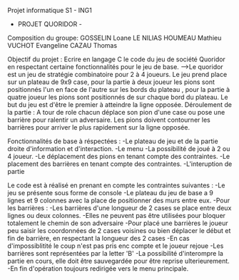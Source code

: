Projet informatique S1 - ING1
- PROJET QUORIDOR -

Composition du groupe:
GOSSELIN Loane
LE NILIAS HOUMEAU Mathieu
VUCHOT Evangeline
CAZAU Thomas

Objectif du projet :
Ecrire en langage C le code du jeu de société Quoridor en respectant certaine fonctionnalités pour le jeu de base.
-->Le quoridor est un jeu de stratégie combinatoire pour 2 à 4 joueurs.
   Le jeu prend place sur un plateau de 9x9 case, pour la partie à deux joueur les pions sont positionnés l'un en face de l'autre sur les bords du 
   plateau , pour la partie à quatre joueur les pions sont positionnés de sur chaque bord du plateau.
   Le but du jeu est d'être le premier à atteindre la ligne opposée.
   Déroulement de la partie : A tour de role chacun déplace son pion d'une case ou pose une barrière pour ralentir un adversaire.
   Les pions doivent contourner les barrières pour arriver le plus rapidement sur la ligne opposée.

Fonctionnalités de base à réspectées :
-Le plateau de jeu et de la partie droite d'information et d'interaction.
-Le menu 
-La possibilité de joué à 2 ou 4 joueur.
-Le déplacement des pions en tenant compte des contraintes.
-Le placement des barrières en tenant compte des contraintes.
-L'interuption de partie 

Le code est à réalisé en prenant en compte les contraintes suivantes :
-Le jeu se présente sous forme de console
-Le plateau du jeu de base a 9 lignes et 9 colonnes avec la place de positionner des murs entre eux.
-Pour les barrières :
      -Les barrières d'une longueur de 2 cases se place entre deux lignes ou deux 
      colonnes. 
      -Elles ne peuvent pas être utilisées pour bloquer totalement le chemin de son 
      adversaire
      -Pour placé une barrières le joueur peu saisir les coordonnées de 2 cases 
       voisines ou bien déplacer le début et fin de barrière, en respectant la longueur 
       des 2 cases
      -En cas d'impossiblitité le coup n'est pas pris enc compte et le joueur rejoue
      -Les barrières sont représentées par la letter 'B'
-La possibilité d'interompre la partie en cours, elle doit être sauvegardée pour être reprise ulterieurement.
-En fin d'opération toujours redirigée vers le menu principale.


